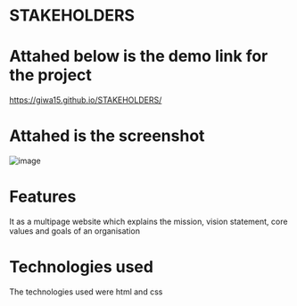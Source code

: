 # STAKEHOLDERS

# Attahed below is the demo link for the project
 https://giwa15.github.io/STAKEHOLDERS/

 # Attahed is the screenshot 
 ![image](https://github.com/user-attachments/assets/3287ee12-04cb-4bfd-9346-8822bbd871d1)



 # Features
 It as a multipage website which  explains the mission, vision statement, core values and goals of an organisation

# Technologies used

The technologies used were html and css

